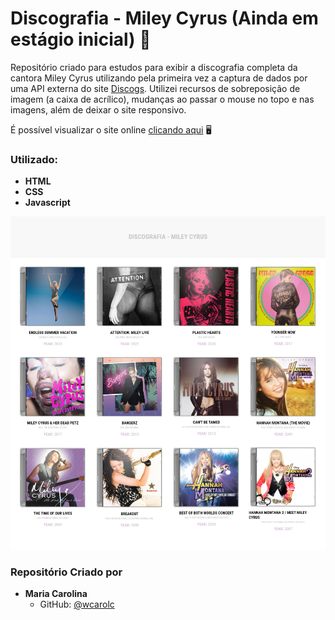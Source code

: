 # Discografia - Miley Cyrus (Ainda em estágio inicial) 🎤

Repositório criado para estudos para exibir a discografia completa da cantora Miley Cyrus utilizando pela primeira vez a captura de dados por uma API externa do site [Discogs](https://www.discogs.com/). Utilizei recursos de sobreposição de imagem (a caixa de acrílico), mudanças ao passar o mouse no topo e nas imagens, além de deixar o site responsivo.

É possível visualizar o site online [clicando aqui](https://mcarolina.com.br/discografiaMileyCyrus/) 🖥️

### Utilizado:

- **HTML**
- **CSS**
- **Javascript**

<img src="assets/images/captura-discografia.png" alt="Captura de Tela - Discografia Miley Cyrus">

### Repositório Criado por

- **Maria Carolina**
  - GitHub: [@wcarolc](https://github.com/wcarolc)
